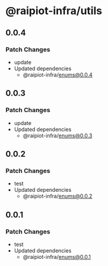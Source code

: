 # @raipiot-infra/utils

## 0.0.4

### Patch Changes

- update
- Updated dependencies
  - @raipiot-infra/enums@0.0.4

## 0.0.3

### Patch Changes

- update
- Updated dependencies
  - @raipiot-infra/enums@0.0.3

## 0.0.2

### Patch Changes

- test
- Updated dependencies
  - @raipiot-infra/enums@0.0.2

## 0.0.1

### Patch Changes

- test
- Updated dependencies
  - @raipiot-infra/enums@0.0.1
